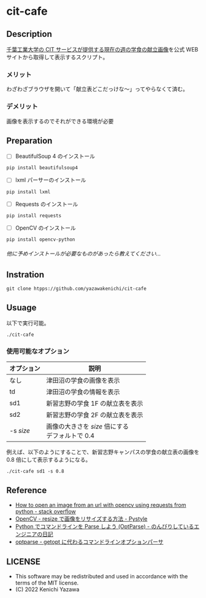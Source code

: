 # cit-cafe
## Description
[千葉工業大学の CIT サービスが提供する現在の週の学食の献立画像](https://www.cit-s.com/dining/)を公式 WEB サイトから取得して表示するスクリプト。

### メリット
わざわざブラウザを開いて「献立表どこだっけな〜」ってやらなくて済む。

### デメリット
画像を表示するのでそれができる環境が必要

## Preparation
- [ ] BeautifulSoup 4 のインストール
```
pip install beautifulsoup4
```
- [ ] lxml パーサーのインストール
```
pip install lxml
```
- [ ] Requests のインストール
```
pip install requests
```
- [ ] OpenCV のインストール
```
pip install opencv-python
```

<h6>他に予めインストールが必要なものがあったら教えてください...</h6>

## Instration
```
git clone htpps://github.com/yazawakenichi/cit-cafe
```

## Usuage
以下で実行可能。
```
./cit-cafe
```
### 使用可能なオプション
|オプション|説明
|---|---
|なし|津田沼の学食の画像を表示
|td|津田沼の学食の情報を表示
|sd1|新習志野の学食 1F の献立表を表示
|sd2|新習志野の学食 2F の献立表を表示
|-s *size*|画像の大きさを *size* 倍にする<br>デフォルトで 0.4

例えば、以下のようにすることで、新習志野キャンパスの学食の献立表の画像を 0.8 倍にして表示するようになる。
```
./cit-cafe sd1 -s 0.8
```


## Reference
- [How to open an image from an url with opencv using requests from python - stack overflow](https://stackoverflow.com/questions/57539233/how-to-open-an-image-from-an-url-with-opencv-using-requests-from-python)
- [OpenCV - resize で画像をリサイズする方法 - Pystyle](https://pystyle.info/opencv-resize/)
- [Python でコマンドラインを Parse しよう (OptParse) - のんびりしているエンジニアの日記](https://nonbiri-tereka.hatenablog.com/entry/2014/09/19/143728)
- [optparse - getopt に代わるコマンドラインオプションパーサ](https://ja.pymotw.com/2/optparse/)

## LICENSE

- This software may be redistributed and used in accordance with the terms of the MIT license.
- (C) 2022 Kenichi Yazawa

